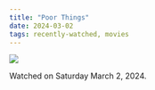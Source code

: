```yaml
---
title: "Poor Things"
date: 2024-03-02
tags: recently-watched, movies
---
```


 <p><img src="https://a.ltrbxd.com/resized/film-poster/7/1/0/3/5/2/710352-poor-things-0-600-0-900-crop.jpg?v=a0f2ee9a0e"/></p> <p>Watched on Saturday March 2, 2024.</p>